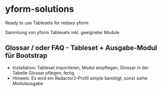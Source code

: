 # yform-solutions
Ready to use Tablesets for redaxo yform

Sammlung von yform Tablesets inkl. geeigneter Module

## Glossar / oder FAQ - Tableset + Ausgabe-Modul für Bootstrap
- Installation: Tableset importieren, Modul einpflegen, Glossar in der Tabelle Glossar pflegen, fertig
- Hinweis: Es wird ein Redactor2-Profil simple benötigt, sonst siehe Modulausgabe
